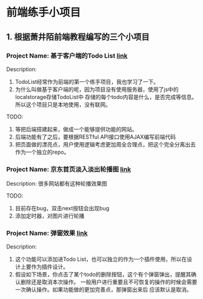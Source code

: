 # 前端练手小项目

## 1. 根据萧井陌前端教程编写的三个小项目
### Project Name: 基于客户端的Todo List [link](https://github.com/eeechoo/TodoList)
Description:
1. TodoList经常作为前端的第一个练手项目，我也学习了一下。
2. 为什么叫做基于客户端的呢，因为项目没有使用服务器，使用了js中的localstorage存储TodoList中
存储的每个todo内容是什么，是否完成等信息。所以这个项目只是本地使用，没有联网。

TODO:
1. 等把后端搭建起来，做成一个能够提供功能的网站。
2. 后端功能有了之后，要根据RESTful API接口使用AJAX编写前端代码
3. 把页面做的漂亮点，用户使用逻辑考虑更加周全合理点，把这个完全分离出去作为一个独立的repo。


### Project Name: 京东首页淡入淡出轮播图 [link]()
Description:
很多网站都有这种轮播效果图

TODO:
1. 目前存在bug，双击next按钮会出现bug
2. 添加定时器，对图片进行轮播


### Project Name: 弹窗效果 [link]()
Description:
1. 这个功能可以添加进Todo List，也可以独立的作为一个插件使用，所以在设计上要作为插件设计。
2. 假设如下场景，你点击了某个todo的删除按钮，这个有个弹窗弹出，提醒其确认删除还是取消本次操作。
一般用户进行重要且不可恢复的操作的时候会需要一次确认操作。如果功能做的更加完善点，那弹窗出来后
应该默认是取消。
